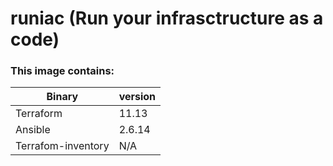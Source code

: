 # runiac (Run your infrasctructure as a code)

### This image contains:

| Binary | version |
| ------ | ------ |
| Terraform | 11.13 |
| Ansible | 2.6.14 |
| Terrafom-inventory | N/A |
